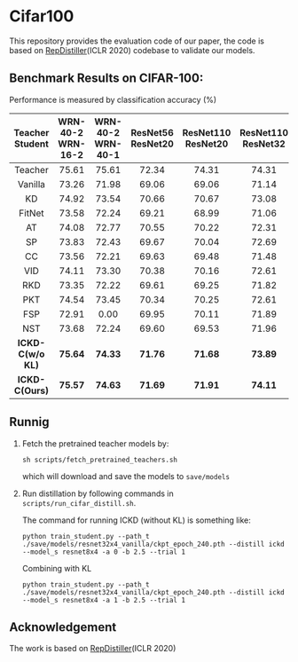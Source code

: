 # Cifar100

This repository provides the evaluation code of our paper, the code is based on [RepDistiller](https://github.com/HobbitLong/RepDistiller)(ICLR 2020) codebase to validate our models.

## Benchmark Results on CIFAR-100:

Performance is measured by classification accuracy (%)


| Teacher <br> Student | WRN-40-2 <br> WRN-16-2 | WRN-40-2 <br> WRN-40-1 | ResNet56 <br> ResNet20 | ResNet110 <br> ResNet20 | ResNet110 <br> ResNet32 | ResNet32x4 <br> ResNet8x4 |  Vgg13 <br> Vgg8 |
|:---------------:|:-----------------:|:-----------------:|:-----------------:|:------------------:|:------------------:|:--------------------:|:-----------:|
| Teacher | 75.61 | 75.61 | 72.34 | 74.31 | 74.31 | 79.42 | 74.64 |
| Vanilla | 73.26 | 71.98 | 69.06 | 69.06 | 71.14 | 72.50 | 70.36 |
| KD | 74.92 | 73.54 | 70.66 | 70.67 | 73.08 | 73.33 | 72.98 |
| FitNet | 73.58 | 72.24 | 69.21 | 68.99 | 71.06 | 73.50 | 71.02 |
| AT | 74.08 | 72.77 | 70.55 | 70.22 | 72.31 | 73.44 | 71.43 |
| SP | 73.83 | 72.43 | 69.67 | 70.04 | 72.69 | 72.94 | 72.68 |
| CC | 73.56 | 72.21 | 69.63 | 69.48 | 71.48 | 72.97 | 70.71 |
| VID | 74.11 | 73.30 | 70.38 | 70.16 | 72.61 | 73.09 | 71.23 |
| RKD | 73.35 | 72.22 | 69.61 | 69.25 | 71.82 | 71.90 | 71.48 |
| PKT | 74.54 | 73.45 | 70.34 | 70.25 | 72.61 | 73.64 | 72.88 |
| FSP | 72.91 | 0.00 | 69.95 | 70.11 | 71.89 | 72.62 | 70.23 |
| NST | 73.68 | 72.24 | 69.60 | 69.53 | 71.96 | 73.30 | 71.53 |
| **ICKD-C(w/o KL)** | **75.64** | **74.33** | **71.76** | **71.68** | **73.89** | **75.25** | **73.42** |
| **ICKD-C(Ours)** | **75.57** | **74.63** | **71.69** | **71.91** | **74.11** | **75.48** | **73.88** |

## Runnig

1. Fetch the pretrained teacher models by:

    ```
    sh scripts/fetch_pretrained_teachers.sh
    ```
   which will download and save the models to `save/models`
   
2. Run distillation by following commands in `scripts/run_cifar_distill.sh`. 
   
    The command for running ICKD (without KL) is something like:
    ```
    python train_student.py --path_t ./save/models/resnet32x4_vanilla/ckpt_epoch_240.pth --distill ickd --model_s resnet8x4 -a 0 -b 2.5 --trial 1
    ```
    Combining with KL
    ```
    python train_student.py --path_t ./save/models/resnet32x4_vanilla/ckpt_epoch_240.pth --distill ickd --model_s resnet8x4 -a 1 -b 2.5 --trial 1
    ```

## Acknowledgement
The work is based on [RepDistiller](https://github.com/HobbitLong/RepDistiller)(ICLR 2020)
